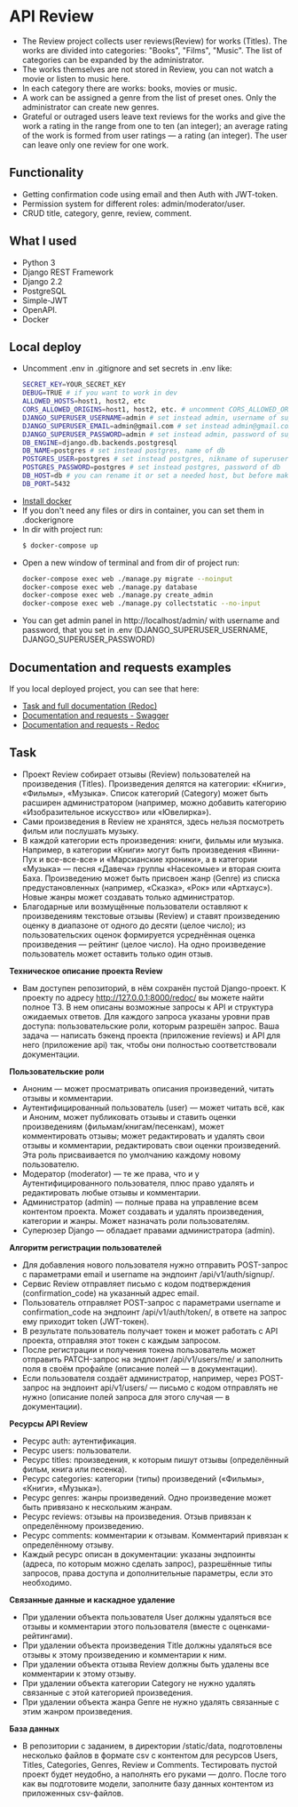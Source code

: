 # API Review

- The Review project collects user reviews(Review) for works (Titles). The works are divided into categories: "Books", "Films", "Music". The list of categories can be expanded by the administrator.
- The works themselves are not stored in Review, you can not watch a movie or listen to music here.
- In each category there are works: books, movies or music.
- A work can be assigned a genre from the list of preset ones. Only the administrator can create new genres.
- Grateful or outraged users leave text reviews for the works and give the work a rating in the range from one to ten (an integer); an average rating of the work is formed from user ratings — a rating (an integer). The user can leave only one review for one work.

## Functionality

* Getting confirmation code using email and then Auth with JWT-token.
* Permission system for different roles: admin/moderator/user.
* CRUD title, category, genre, review, comment.

## What I used

- Python 3
- Django REST Framework
- Django 2.2
- PostgreSQL
- Simple-JWT
- OpenAPI.
- Docker

## Local deploy

+ Uncomment .env in .gitignore and set secrets in .env like:
    ```sh
    SECRET_KEY=YOUR_SECRET_KEY
    DEBUG=TRUE # if you want to work in dev
    ALLOWED_HOSTS=host1, host2, etc 
    CORS_ALLOWED_ORIGINS=host1, host2, etc. # uncomment CORS_ALLOWED_ORIGINS and comment CORS_ALLOW_ALL_ORIGINS in settings.py, if you want  special hosts for CORS
    DJANGO_SUPERUSER_USERNAME=admin # set instead admin, username of superuser
    DJANGO_SUPERUSER_EMAIL=admin@gmail.com # set instead admin@gmail.com, email of superuser
    DJANGO_SUPERUSER_PASSWORD=admin # set instead admin, password of superuser
    DB_ENGINE=django.db.backends.postgresql
    DB_NAME=postgres # set instead postgres, name of db
    POSTGRES_USER=postgres # set instead postgres, nikname of superuser of db
    POSTGRES_PASSWORD=postgres # set instead postgres, password of db
    DB_HOST=db # you can rename it or set a needed host, but before make changes to docker-compose.yaml
    DB_PORT=5432
    ```
+ [Install docker ](https://docs.docker.com/get-docker/)
+ If you don't need any files or dirs in container, you can set them in .dockerignore
+ In dir with project run:
    ```sh
    $ docker-compose up
    ```
+ Open a new window of terminal and from dir of project run:
    ```sh
    docker-compose exec web ./manage.py migrate --noinput
    docker-compose exec web ./manage.py database
    docker-compose exec web ./manage.py create_admin
    docker-compose exec web ./manage.py collectstatic --no-input 
    ```
+ You can get admin panel in http://localhost/admin/ with username and password, that you set in .env (DJANGO_SUPERUSER_USERNAME, DJANGO_SUPERUSER_PASSWORD)

## Documentation and requests examples

If you local deployed project, you can see that here:
* [ Task and full documentation (Redoc) ]( http://localhost/redoc/ )
* [ Documentation and requests - Swagger]( http://localhost/swagger/ )
* [ Documentation and requests - Redoc ]( http://localhost/redoc_main/ )

## Task

- Проект Review собирает отзывы (Review) пользователей на произведения (Titles). Произведения делятся на категории: «Книги», «Фильмы», «Музыка». Список категорий (Category) может быть расширен администратором (например, можно добавить категорию «Изобразительное искусство» или «Ювелирка»).
- Сами произведения в Review не хранятся, здесь нельзя посмотреть фильм или послушать музыку.
- В каждой категории есть произведения: книги, фильмы или музыка. Например, в категории «Книги» могут быть произведения «Винни-Пух и все-все-все» и «Марсианские хроники», а в категории «Музыка» — песня «Давеча» группы «Насекомые» и вторая сюита Баха.
Произведению может быть присвоен жанр (Genre) из списка предустановленных (например, «Сказка», «Рок» или «Артхаус»). Новые жанры может создавать только администратор.
- Благодарные или возмущённые пользователи оставляют к произведениям текстовые отзывы (Review) и ставят произведению оценку в диапазоне от одного до десяти (целое число); из пользовательских оценок формируется усреднённая оценка произведения — рейтинг (целое число). На одно произведение пользователь может оставить только один отзыв.

**Техническое описание проекта Review**
-  Вам доступен репозиторий, в нём сохранён пустой Django-проект.
К проекту по адресу http://127.0.0.1:8000/redoc/ вы можете найти полное ТЗ. В нем описаны возможные запросы к API и структура ожидаемых ответов. Для каждого запроса указаны уровни прав доступа: пользовательские роли, которым разрешён запрос.
Ваша задача — написать бэкенд проекта (приложение reviews) и API для него (приложение api) так, чтобы они полностью соответствовали документации.

**Пользовательские роли**
- Аноним — может просматривать описания произведений, читать отзывы и комментарии.
- Аутентифицированный пользователь (user) — может читать всё, как и Аноним, может публиковать отзывы и ставить оценки произведениям (фильмам/книгам/песенкам), может комментировать отзывы; может редактировать и удалять свои отзывы и комментарии, редактировать свои оценки произведений. Эта роль присваивается по умолчанию каждому новому пользователю.
- Модератор (moderator) — те же права, что и у Аутентифицированного пользователя, плюс право удалять и редактировать любые отзывы и комментарии.
- Администратор (admin) — полные права на управление всем контентом проекта. Может создавать и удалять произведения, категории и жанры. Может назначать роли пользователям.
- Суперюзер Django — обладает правами администратора (admin).

**Алгоритм регистрации пользователей**
- Для добавления нового пользователя нужно отправить POST-запрос с параметрами email и username на эндпоинт /api/v1/auth/signup/.
- Сервис Review отправляет письмо с кодом подтверждения (confirmation_code) на указанный адрес email.
- Пользователь отправляет POST-запрос с параметрами username и confirmation_code на эндпоинт /api/v1/auth/token/, в ответе на запрос ему приходит token (JWT-токен).
- В результате пользователь получает токен и может работать с API проекта, отправляя этот токен с каждым запросом.
- После регистрации и получения токена пользователь может отправить PATCH-запрос на эндпоинт /api/v1/users/me/ и заполнить поля в своём профайле (описание полей — в документации).
- Если пользователя создаёт администратор, например, через POST-запрос на эндпоинт api/v1/users/ — письмо с кодом отправлять не нужно (описание полей запроса для этого случая — в документации).

**Ресурсы API Review**
- Ресурс auth: аутентификация.
- Ресурс users: пользователи.
- Ресурс titles: произведения, к которым пишут отзывы (определённый фильм, книга или песенка).
- Ресурс categories: категории (типы) произведений («Фильмы», «Книги», «Музыка»).
- Ресурс genres: жанры произведений. Одно произведение может быть привязано к нескольким жанрам.
- Ресурс reviews: отзывы на произведения. Отзыв привязан к определённому произведению.
- Ресурс comments: комментарии к отзывам. Комментарий привязан к определённому отзыву.
- Каждый ресурс описан в документации: указаны эндпоинты (адреса, по которым можно сделать запрос), разрешённые типы запросов, права доступа и дополнительные параметры, если это необходимо.

**Связанные данные и каскадное удаление**
- При удалении объекта пользователя User должны удаляться все отзывы и комментарии этого пользователя (вместе с оценками-рейтингами).
- При удалении объекта произведения Title должны удаляться все отзывы к этому произведению и комментарии к ним.
- При удалении объекта отзыва Review должны быть удалены все комментарии к этому отзыву.
- При удалении объекта категории Category не нужно удалять связанные с этой категорией произведения.
- При удалении объекта жанра Genre не нужно удалять связанные с этим жанром произведения.

**База данных**
- В репозитории с заданием, в директории /static/data, подготовлены несколько файлов в формате csv с контентом для ресурсов Users, Titles, Categories, Genres, Review и Comments. Тестировать пустой проект будет неудобно, а наполнять его руками — долго.
После того как вы подготовите модели, заполните базу данных контентом из приложенных csv-файлов.
